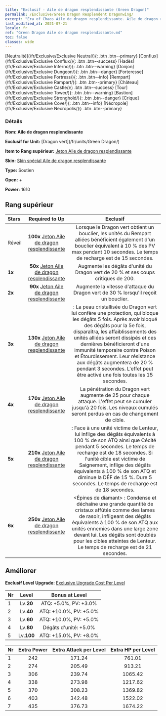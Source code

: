 ```yaml
---
title: "Exclusif - Aile de dragon resplendissante (Green Dragon)"
permalink: /Exclusive/Green Dragon Resplendent Dragonwing/
excerpt: "Era of Chaos Aile de dragon resplendissante. Aile de dragon resplendissante. Era of Chaos Exclusif Aile de dragon resplendissante. Dragon vert Exclusif."
last_modified_at: 2021-07-21
locale: fr
ref: "Green Dragon Aile de dragon resplendissante.md"
toc: false
classes: wide
---
```

 [Neutralité](/fr/Exclusive/Exclusive Neutral/){: .btn .btn--primary} [Conflux](/fr/Exclusive/Exclusive Conflux/){: .btn .btn--success} [Hadès](/fr/Exclusive/Exclusive Inferno/){: .btn .btn--warning} [Donjon](/fr/Exclusive/Exclusive Dungeon/){: .btn .btn--danger} [Forteresse](/fr/Exclusive/Exclusive Fortress/){: .btn .btn--info} [Rempart](/fr/Exclusive/Exclusive Rampart/){: .btn .btn--primary} [Château](/fr/Exclusive/Exclusive Castle/){: .btn .btn--success} [Tour](/fr/Exclusive/Exclusive Tower/){: .btn .btn--warning} [Bastion](/fr/Exclusive/Exclusive Stronghold/){: .btn .btn--danger} [Crique](/fr/Exclusive/Exclusive Cove/){: .btn .btn--info} [Nécropole](/fr/Exclusive/Exclusive Necropolis/){: .btn .btn--primary} 

### Détails
 **Nom: Aile de dragon resplendissante** 

 **Exclusif for Unit:** [Dragon vert](/fr/units/Green Dragon/) 

 **Item to Rang supérieur:** [Jeton Aile de dragon resplendissante](/ItemsFR/con_976/)

 **Skin:** [Skin spécial Aile de dragon resplendissante](/ItemsFR/con_644/)

 **Type:** Soutien

 **Open:** +

 **Power:** 1610

## Rang supérieur

  |     Stars    |  Required to Up | Exclusif |
  |:-------------|:---------------:|:---------------:|
  |  Réveil  | **100x** [Jeton Aile de dragon resplendissante](/ItemsFR/con_976/) | Lorsque le Dragon vert obtient un bouclier, les unités du Rempart alliées bénéficient également d'un bouclier équivalent à 10 % des PV max pendant 10 secondes. Le temps de recharge est de 15 secondes. |
  | **1x** <i class="fas fa-star"/> | **50x** [Jeton Aile de dragon resplendissante](/ItemsFR/con_976/) | Augmente les dégâts d'unité du Dragon vert de 20 % et ses coups critiques de 200. |
  | **2x** <i class="fas fa-star"/> | **90x** [Jeton Aile de dragon resplendissante](/ItemsFR/con_976/) | Augmente la vitesse d'attaque du Dragon vert de 30 % lorsqu'il reçoit un bouclier. |
  | **3x** <i class="fas fa-star"/> | **130x** [Jeton Aile de dragon resplendissante](/ItemsFR/con_976/) | <Garde de cristal> : La peau cristallisée du Dragon vert lui confère une protection, qui bloque les dégâts 5 fois. Après avoir bloqué des dégâts pour la 5e fois, <Garde de cristal> disparaîtra, les affaiblissements des unités alliées seront dissipés et ces dernières bénéficieront d'une immunité temporaire contre Poison et Étourdissement. Leur résistance aux dégâts augmentera de 20 % pendant 3 secondes. L'effet <Garde de cristal> peut être activé une fois toutes les 15 secondes. |
  | **4x** <i class="fas fa-star"/> | **170x** [Jeton Aile de dragon resplendissante](/ItemsFR/con_976/) | La pénétration du Dragon vert augmente de 25 pour chaque attaque. L'effet peut se cumuler jusqu'à 20 fois. Les niveaux cumulés seront perdus en cas de changement de cible. |
  | **5x** <i class="fas fa-star"/> | **210x** [Jeton Aile de dragon resplendissante](/ItemsFR/con_976/) | <Inexorable> : Face à une unité victime de Lenteur, lui inflige des dégâts équivalents à 100 % de son ATQ ainsi que Cécité pendant 5 secondes. Le temps de recharge est de 18 secondes. Si l'unité cible est victime de Saignement, inflige des dégâts équivalents à 100 % de son ATQ et diminue la DÉF de 15 %. Dure 5 secondes. Le temps de recharge est de 18 secondes. |
  | **6x** <i class="fas fa-star"/> | **250x** [Jeton Aile de dragon resplendissante](/ItemsFR/con_976/) | <Épines de diamant> : Condense et déchaîne une grande quantité de cristaux affûtés comme des lames de rasoir, infligeant des dégâts équivalents à 100 % de son ATQ aux unités ennemies dans une large zone devant lui. Les dégâts sont doublés pour les cibles atteintes de Lenteur. Le temps de recharge est de 21 secondes. |


## Améliorer
 **Exclusif Level Upgrade:** [Exclusive Upgrade Cost Per Level](/Exclusive/ExclusiveUpgradeCostPerLevel/)

  |  Nr  |   Level  | Bonus at Level |
  |:-----|:--------:|:--------------:|
  | 1 | Lv.**20** | ATQ: +5.0%, PV: +3.0% |
  | 2 | Lv.**40** | ATQ: +10.0%, PV: +5.0% |
  | 3 | Lv.**60** | ATQ: +10.0%, PV: +5.0% |
  | 4 | Lv.**80** | Dégâts d'unité: +5.0% |
  | 5 | Lv.**100** | ATQ: +15.0%, PV: +8.0% |


  |  Nr  |  Extra Power | Extra Attack per Level | Extra HP per Level |
  |:-----|:--------:|:--------:|:--------:|
  | 1 | 242 | 171.24 | 761.01 |
  | 2 | 274 | 205.49 | 913.21 |
  | 3 | 306 | 239.74 | 1065.42 |
  | 4 | 338 | 273.98 | 1217.62 |
  | 5 | 370 | 308.23 | 1369.82 |
  | 6 | 403 | 342.48 | 1522.02 |
  | 7 | 435 | 376.73 | 1674.22 |


